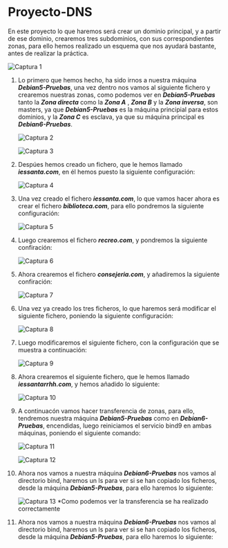 #  Proyecto-DNS

En este proyecto lo que haremos será crear un dominio principal, y a partir de ese dominio, crearemos tres subdominios, con sus correspondientes zonas, para ello hemos realizado un esquema que nos ayudará bastante, antes de realizar la práctica.

![Captura 1](https://user-images.githubusercontent.com/116157610/214312501-7d8f1f62-e481-42b3-9123-1d33f4b4324b.PNG)

1. Lo primero que hemos hecho, ha sido irnos a nuestra máquina ***Debian5-Pruebas***, una vez dentro nos vamos al siguiente fichero y crearemos nuestras zonas, como podemos ver en  ***Debian5-Pruebas*** tanto la  ***Zona directa*** como la ***Zona A*** , ***Zona B*** y la ***Zona inversa***, son masters, ya que ***Debian5-Pruebas***  es la máquina principial para estos dominios, y la ***Zona C*** es esclava, ya que su máquina principal es ***Debian6-Pruebas***.

   ![Captura 2](https://user-images.githubusercontent.com/116157610/214315719-c81c7055-a9ac-43c7-93b1-e6dc5c2b17c6.PNG)
   
   ![Captura 3](https://user-images.githubusercontent.com/116157610/214317706-8a9fc4c8-1c78-41c3-bca8-9b9c11fb0feb.PNG)

2. Despúes hemos creado un fichero, que le hemos llamado  ***iessanta.com***, en él hemos puesto la siguiente configuración: 

   ![Captura 4](https://user-images.githubusercontent.com/116157610/214359667-0975370b-8e81-4344-bb22-94f412749d16.PNG)

3. Una vez creado el fichero ***iessanta.com***, lo que vamos hacer ahora es crear el fichero ***biblioteca.com***, para ello pondremos la siguiente configuración:
   
   ![Captura 5](https://user-images.githubusercontent.com/116157610/214361970-52e15f83-8784-4aac-8ae9-296cd8c43895.PNG)
   
4. Luego crearemos el fichero ***recreo.com***, y pondremos la siguiente confiración:

   ![Captura 6](https://user-images.githubusercontent.com/116157610/214362374-889987c8-6106-4044-9299-d6aa9f980f96.PNG)

5. Ahora crearemos el fichero  ***consejeria.com***, y añadiremos la siguiente confiración:

   ![Captura 7](https://user-images.githubusercontent.com/116157610/214362619-787e8926-e5d0-4b44-b834-8aaf81744232.PNG)
   
6. Una vez ya creado los tres ficheros, lo que haremos será modificar el siguiente fichero, poniendo la siguiente configuración:

   ![Captura 8](https://user-images.githubusercontent.com/116157610/214366333-26eecaeb-286f-40a7-a2b2-a33d415c22f3.PNG)

7. Luego modificaremos el siguiente fichero, con la configuración que se muestra a continuación:

   ![Captura 9](https://user-images.githubusercontent.com/116157610/214366837-4344f8f1-da84-400f-8248-8fabf4df898e.PNG)

8. Ahora crearemos el siguiente fichero, que le hemos llamado ***iessantarrhh.com***, y hemos añadido lo siguiente:

    ![Captura 10](https://user-images.githubusercontent.com/116157610/214368047-9b77a782-6b84-46bf-9bc5-3f5ab6a5b978.PNG)
 
9. A continuacón vamos hacer transferencia de zonas, para ello, tendremos nuestra máquina ***Debian5-Pruebas*** como en ***Debian6-Pruebas***, encendidas, luego reiniciamos el servicio bind9 en ambas máquinas, poniendo el siguiente comando:

   ![Captura 11](https://user-images.githubusercontent.com/116157610/214371024-9d23750f-0999-4ae7-950e-25da0374754f.PNG)
    
   ![Captura 12](https://user-images.githubusercontent.com/116157610/214372317-069d3809-2bd9-4605-9105-17c390932def.PNG)

10. Ahora nos vamos a nuestra máquina ***Debian6-Pruebas*** nos vamos al directorio bind, haremos un ls para ver si se han copiado los ficheros, desde la máquina ***Debian5-Pruebas***, para ello haremos lo siguiente:

    ![Captura 13](https://user-images.githubusercontent.com/116157610/214373231-0727136a-a6f4-4c63-b899-742fc9899dbc.PNG)
    *Como podemos ver la transferencia se ha realizado correctamente

11. Ahora nos vamos a nuestra máquina ***Debian6-Pruebas*** nos vamos al directorio bind, haremos un ls para ver si se han copiado los ficheros, desde la máquina ***Debian5-Pruebas***, para ello haremos lo siguiente:
